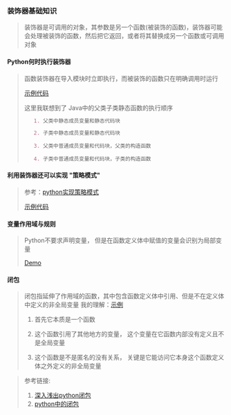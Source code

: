 ### 装饰器基础知识
>装饰器是可调用的对象，其参数是另一个函数(被装饰的函数)，装饰器可能会处理被装饰的函数，然后把它返回，或者将其替换成另一个函数或可调用对象<p>
#### Python何时执行装饰器
>函数装饰器在导入模块时立即执行，而被装饰的函数只在明确调用时运行<p>
[示例代码](decorator_execute_order.py)<p>
>这里我联想到了 Java中的父类子类静态函数的执行顺序<p>
>```markdown
>    1. 父类中静态成员变量和静态代码块
>
>    2. 子类中静态成员变量和静态代码块
>    
>    3. 父类中普通成员变量和代码块，父类的构造函数
>    
>    4. 子类中普通成员变量和代码块，子类的构造函数
>```  

#### 利用装饰器还可以实现 "策略模式"
> 参考：[python实现策略模式](https://www.jianshu.com/p/e535d23dab0e) <p>
> [示例代码](strategy_mode_with_decorator.py)  
   
#### 变量作用域与规则
>Python不要求声明变量， 但是在函数定义体中赋值的变量会识别为局部变量<p>
>[Demo](variable_scope_demo.py)

#### 闭包
>闭包指延伸了作用域的函数，其中包含函数定义体中引用、但是不在定义体中定义的非全局变量
我的理解：[示例](closure_learning.ipynb)
>1. 首先它本质是一个函数<p>
>2. 这个函数引用了其他地方的变量， 这个变量在它函数内部没有定义且不是全局变量<p>
>3. 这个函数是不是匿名的没有关系， 关键是它能访问它本身这个函数定义体之外定义的非全局变量

>参考链接: <p>
>1. [深入浅出python闭包](https://zhuanlan.zhihu.com/p/22229197)
>2. [python中的闭包](https://www.the5fire.com/closure-in-python.html)
